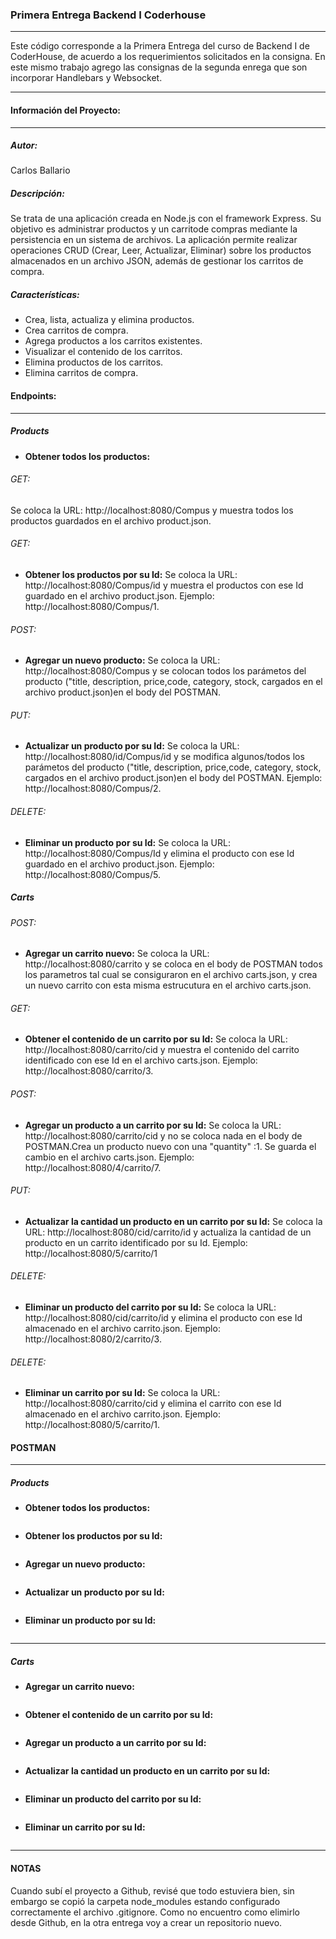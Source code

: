 ### Primera Entrega Backend I Coderhouse 
_____________________________________________________________________________________________________
Este código corresponde a la Primera Entrega del curso de Backend I de CoderHouse, de acuerdo a los requerimientos solicitados en la consigna.
En este mismo trabajo agrego las consignas de la segunda enrega que son incorporar Handlebars y Websocket.
_____________________________________________________________________________________________________

#### Información del Proyecto:
_____________________________________________________________________________________________________
##### Autor:
Carlos Ballario

##### Descripción:
Se trata de una aplicación creada en Node.js con el framework Express. Su objetivo es administrar productos y un carritode compras mediante la persistencia en un sistema de archivos. La aplicación permite realizar operaciones CRUD (Crear, Leer, Actualizar, Eliminar) sobre los productos almacenados en un archivo JSON, además de gestionar los carritos de compra.

##### Características:
- Crea, lista, actualiza y elimina productos.
- Crea carritos de compra.
- Agrega productos a los carritos existentes.
- Visualizar el contenido de los carritos.
- Elimina productos de los carritos.
- Elimina carritos de compra.

#### Endpoints:
_____________________________________________________________________________________________________

##### Products
- **Obtener todos los productos:**
###### GET:
Se coloca la URL: http://localhost:8080/Compus y muestra todos los productos guardados en el archivo product.json.
###### GET:
- **Obtener los productos por su Id:**
Se coloca la URL: http://localhost:8080/Compus/id  y muestra el productos con ese Id guardado en el archivo product.json. Ejemplo: http://localhost:8080/Compus/1.
###### POST:
- **Agregar un nuevo producto:**
Se coloca la URL: http://localhost:8080/Compus y se colocan todos los parámetos del producto ("title, description, price,code, category, stock, cargados en el archivo product.json)en el body del POSTMAN.
###### PUT:
- **Actualizar un producto por su Id:**
Se coloca la URL: http://localhost:8080/id/Compus/id y se modifica algunos/todos los parámetos del producto ("title, description, price,code, category, stock, cargados en el archivo product.json)en el body del POSTMAN. Ejemplo: http://localhost:8080/Compus/2.
###### DELETE:
- **Eliminar un producto por su Id:**
Se coloca la URL: http://localhost:8080/Compus/Id y elimina el producto con ese Id guardado en el archivo product.json. Ejemplo: http://localhost:8080/Compus/5.


##### Carts
###### POST:
- **Agregar un carrito nuevo:**
Se coloca la URL: http://localhost:8080/carrito y se coloca en el body de POSTMAN todos los parametros tal cual se consiguraron en el archivo carts.json, y crea un nuevo carrito con esta misma estrucutura en el archivo carts.json.
###### GET:
- **Obtener el contenido de un carrito por su Id:**
Se coloca la URL: http://localhost:8080/carrito/cid y muestra el contenido del carrito identificado con ese Id en el archivo carts.json. Ejemplo: http://localhost:8080/carrito/3.
###### POST:
- **Agregar un producto a un carrito por su Id:**
Se coloca la URL: http://localhost:8080/carrito/cid y no se coloca nada en el body de POSTMAN.Crea un producto nuevo con una "quantity" :1. Se guarda el cambio en el archivo carts.json. Ejemplo: http://localhost:8080/4/carrito/7.
###### PUT:
- **Actualizar la cantidad un producto en un carrito por su Id:**
Se coloca la URL: http://localhost:8080/cid/carrito/id y actualiza la cantidad de un producto en un carrito identificado por su Id. Ejemplo: http://localhost:8080/5/carrito/1
###### DELETE:
- **Eliminar un producto del carrito por su Id:**
Se coloca la URL: http://localhost:8080/cid/carrito/id y elimina el producto con ese Id almacenado en el archivo carrito.json. Ejemplo: http://localhost:8080/2/carrito/3.
###### DELETE:
- **Eliminar un carrito por su Id:**
Se coloca la URL: http://localhost:8080/carrito/cid y elimina el carrito con ese Id almacenado en el archivo carrito.json. Ejemplo: http://localhost:8080/5/carrito/1.

#### POSTMAN
_________________________________________________________________________________________________________________________

##### Products
- **Obtener todos los productos:**
<image src= "/Image/Compus-GET.jpg" alt= "">

- **Obtener los productos por su Id:**
<image src= "/Image/Compus-GET-2.jpg" alt= "">

- **Agregar un nuevo producto:**
<image src= "/Image/Compus-POST.jpg" alt= "">

- **Actualizar un producto por su Id:**
<image src= "/Image/Compus-PUT.jpg" alt= "">

- **Eliminar un producto por su Id:**
<image src= "Image/Compus-DELETE.jpg" alt= "">

_______________________________________________________________________________________________________________________________
##### Carts
- **Agregar un carrito nuevo:**
<image src= "Image/carrito-POST.jpg" alt= "">

- **Obtener el contenido de un carrito por su Id:**
<image src= "Image/carrito-GET.jpg" alt= "">

- **Agregar un producto a un carrito por su Id:**
<image src= "Image/carrito-POST-2.jpg" alt= "">

- **Actualizar la cantidad un producto en un carrito por su Id:**
<image src= "Image/carrito-PUT.jpg" alt= "">

- **Eliminar un producto del carrito por su Id:**
<image src= "Image/carrito-DELETE.jpg" alt= "">

- **Eliminar un carrito por su Id:**
<image src= "Image/carrito-DELETE-2.jpg" alt= "">


_______________________________________________________________________________________________________________________________

#### NOTAS
Cuando subí el proyecto a Github, revisé que todo estuviera bien, sin embargo se copió la carpeta node_modules estando configurado correctamente el archivo .gitignore. 
Como no encuentro como elimirlo desde Github, en la otra entrega voy a crear un repositorio nuevo.
